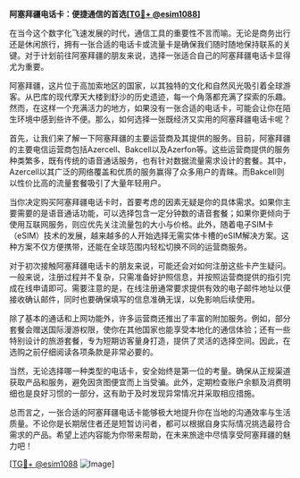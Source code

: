 **阿塞拜疆电话卡：便捷通信的首选[[TG💪+ @esim1088](https://t.me/s/esim1088)]**

在当今这个数字化飞速发展的时代，通信工具的重要性不言而喻。无论是商务出行还是休闲旅行，拥有一张合适的电话卡或流量卡是确保我们随时随地保持联系的关键。对于计划前往阿塞拜疆的朋友来说，选择一张适合自己的阿塞拜疆电话卡显得尤为重要。

阿塞拜疆，这片位于高加索地区的国家，以其独特的文化和自然风光吸引着全球游客。从巴库的现代摩天大楼到舒沙的历史遗迹，每一个角落都充满了探索的乐趣。然而，在这样一个充满活力的地方，如果没有一张合适的电话卡，可能会让你在陌生环境中感到些许不便。那么，如何选择一张既经济又实用的阿塞拜疆电话卡呢？

首先，让我们来了解一下阿塞拜疆的主要运营商及其提供的服务。目前，阿塞拜疆的主要电信运营商包括Azercell、Bakcell以及Azerfon等。这些运营商提供的服务种类繁多，既有传统的语音通话服务，也有针对数据流量需求设计的套餐。其中，Azercell以其广泛的网络覆盖和优质的服务赢得了众多用户的青睐。而Bakcell则以性价比高的流量套餐吸引了大量年轻用户。

当你决定购买阿塞拜疆电话卡时，首要考虑的因素无疑是你的具体需求。如果你主要需要的是语音通话功能，可以选择包含一定分钟数的语音套餐；如果你更倾向于使用互联网服务，则应优先关注流量包的大小与价格。此外，随着电子SIM卡（eSIM）技术的发展，越来越多的人开始选择无需实体卡槽的eSIM解决方案。这种方案不仅方便携带，还能在全球范围内轻松切换不同的运营商服务。

对于初次接触阿塞拜疆电话卡的朋友来说，可能还会对如何注册这些卡产生疑问。一般来说，注册过程并不复杂，只需准备好护照信息，并按照运营商提供的指引完成在线申请即可。需要注意的是，在线注册通常要求提供有效的电子邮件地址以便接收确认邮件，同时也要确保填写的信息准确无误，以免影响后续使用。

除了基本的通话和上网功能外，许多运营商还推出了丰富的附加服务。例如，部分套餐会赠送国际漫游权限，使你在其他国家也能享受本地化的通信体验；还有一些特别设计的旅游套餐，专为短期访客量身打造，提供了灵活的选择空间。因此，在选购之前仔细阅读各项条款是非常必要的。

当然，无论选择哪一种类型的电话卡，安全始终是第一位的考量。确保从正规渠道获取产品和服务，避免因贪图便宜而上当受骗。此外，定期检查账户余额及消费明细也是良好习惯的一部分，这有助于及时发现异常情况并采取相应措施。

总而言之，一张合适的阿塞拜疆电话卡能够极大地提升你在当地的沟通效率与生活质量。不论你是长期居住者还是短暂访问者，都可以根据自身实际情况挑选最符合需求的产品。希望上述内容能为你带来帮助，在未来旅途中尽情享受阿塞拜疆的魅力吧！

[[TG💪+ @esim1088](https://t.me/s/esim1088) ![Image](https://i.postimg.cc/4NQfJmqS/Snipaste-2025-05-13-00-14-12.png)]